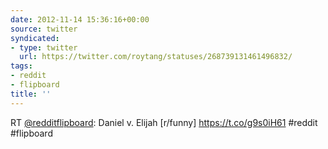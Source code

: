 ```yaml
---
date: 2012-11-14 15:36:16+00:00
source: twitter
syndicated:
- type: twitter
  url: https://twitter.com/roytang/statuses/268739131461496832/
tags:
- reddit
- flipboard
title: ''
---
```


RT [@redditflipboard](https://twitter.com/redditflipboard/): Daniel v. Elijah [r/funny] https://t.co/g9s0iH61 #reddit #flipboard